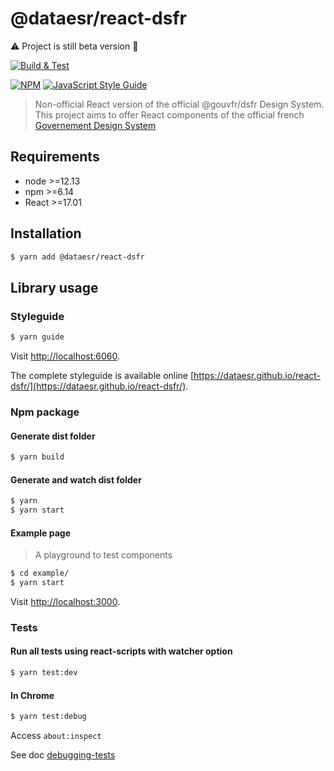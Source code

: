# @dataesr/react-dsfr

:warning: Project is still beta version :hammer:

[![Build & Test](https://github.com/dataesr/react-dsfr/actions/workflows/check.yml/badge.svg?branch=master)](https://github.com/dataesr/react-dsfr/actions/workflows/check.yml)

[![NPM](https://img.shields.io/npm/v/react-dsfr.svg)](https://www.npmjs.com/package/react-dsfr) [![JavaScript Style Guide](https://img.shields.io/badge/code_style-standard-brightgreen.svg)](https://standardjs.com)

> Non-official React version of the official @gouvfr/dsfr Design System. This project aims to offer React components of the official french [Governement Design System](https://gouvfr.atlassian.net/wiki/spaces/DB/overview?homepageId=145359476)

## Requirements

* node >=12.13
* npm >=6.14
* React >=17.01

## Installation

```bash
$ yarn add @dataesr/react-dsfr
```

## Library usage

### Styleguide

```bash
$ yarn guide
```
Visit [http://localhost:6060](http://localhost:6060).

The complete styleguide is available online [https://dataesr.github.io/react-dsfr/](https://dataesr.github.io/react-dsfr/).

### Npm package

#### Generate dist folder

```bash
$ yarn build
```

#### Generate and watch dist folder
```bash
$ yarn 
$ yarn start
```

#### Example page

> A playground to test components

```bash
$ cd example/
$ yarn start
```

Visit [http://localhost:3000](http://localhost:3000).

### Tests

#### Run all tests using react-scripts with watcher option

```bash
$ yarn test:dev
```

#### In Chrome

```bash
$ yarn test:debug
```

Access `about:inspect`

See doc [debugging-tests](https://create-react-app.dev/docs/debugging-tests/)
